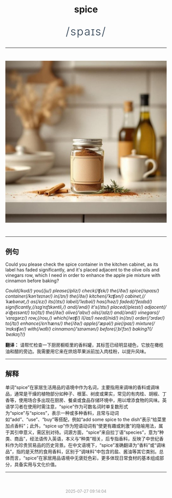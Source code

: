 <div align="center">

# spice

<div style="margin: 30px 0;">
<h1 style="font-size: 2.5em; font-weight: 300; letter-spacing: 2px; margin: 0; color: #2c3e50;">
/spaɪs/
</h1>
</div>

</div>

---

<div align="center" style="margin: 40px 0;">

![spice](images/spice.png)

</div>

---

## 例句

Could you please check the spice container in the kitchen cabinet, as its label has faded significantly, and it's placed adjacent to the olive oils and vinegars row, which I need in order to enhance the apple pie mixture with cinnamon before baking?

*Could(/kʊd/) you(/ju/) please(/pliz/) check(/ʧɛk/) the(/ðə/) spice(/spaɪs/) container(/kənˈteɪnər/) in(/ɪn/) the(/ðə/) kitchen(/ˈkɪʧən/) cabinet,(/ˈkæbənət,/) as(/ɛz/) its(/ɪts/) label(/ˈleɪbəl/) has(/həz/) faded(/ˈfeɪdɪd/) significantly,(/sɪgˈnɪfɪkəntli,/) and(/ənd/) it's(/ɪts/) placed(/pleɪst/) adjacent(/əˈʤeɪsənt/) to(/tɪ/) the(/ðə/) olive(/ˈɑlɪv/) oils(/ɔɪlz/) and(/ənd/) vinegars(/ˈvɪnɪgərz/) row,(/roʊ,/) which(/wɪʧ/) I(/aɪ/) need(/nid/) in(/ɪn/) order(/ˈɔrdər/) to(/tɪ/) enhance(/ɛnˈhæns/) the(/ðə/) apple(/ˈæpəl/) pie(/paɪ/) mixture(/ˈmɪksʧər/) with(/wɪθ/) cinnamon(/ˈsɪnəmən/) before(/ˌbiˈfɔr/) baking?(/ˈbeɪkɪŋ?/)*

**翻译：** 请帮忙检查一下厨房橱柜里的香料罐，其标签已经明显褪色，它放在橄榄油和醋的旁边。我需要用它来在烘焙苹果派前加入肉桂粉，以提升风味。

---

## 解释

单词“spice”在家居生活用品的语境中作为名词，主要指用来调味的香料或调味品，通常是干燥的植物部分如种子、根茎、树皮或果实，常见的有肉桂、胡椒、丁香等，使用场合多出现在厨房、餐桌或食品存储环境中，用以增添食物的风味。英语学习者在使用时需注意，“spice”作为可数名词时单复数形式为“spice”与“spices”，表示一种或多种香料，且常与动词如“add”、“use”、“buy”等搭配，例如“add some spice to the dish”表示“给菜里加点香料”；此外，“spice up”作为短语动词有“使更有趣或刺激”的隐喻用法，属于其引申意义，需区别对待。词源方面，“spice”来自拉丁语“species”，意为“种类、商品”，经法语传入英语，本义与“种类”相关，后专指香料，反映了中世纪香料作为珍贵贸易品的历史背景。在中文语境下，“spice”准确翻译为“香料”或“调味品”，指的是天然的食用香料，区别于“调味料”中包含的盐、酱油等其它类别。总体而言，“spice”在家居用品语境中无褒贬色彩，更多体现日常食材的基本组成部分，具备实用与文化价值。


---

<div align="center" style="margin-top: 50px;">
<small style="color: #999; font-size: 0.9em;">2025-07-27 09:14:04</small>
</div>
